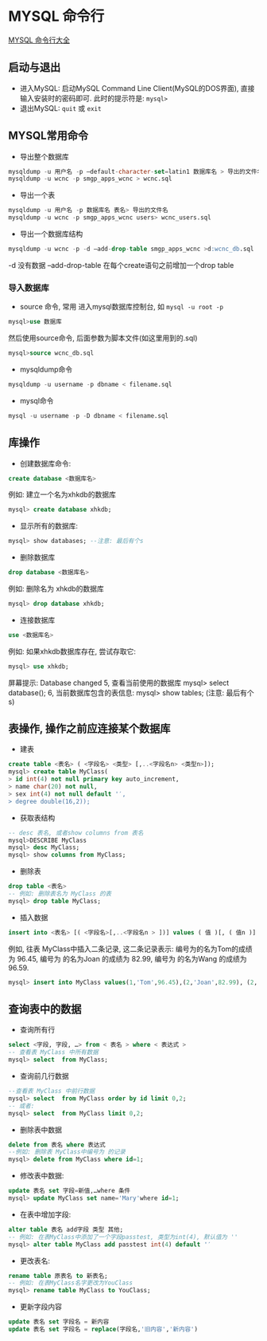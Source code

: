 # MYSQL 命令行

[MYSQL 命令行大全 ](https://blog.csdn.net/qq_35409127/article/details/79760797)

## 启动与退出

+ 进入MySQL:
启动MySQL Command Line Client(MySQL的DOS界面), 直接输入安装时的密码即可.
此时的提示符是: `mysql>`
+ 退出MySQL: `quit` 或 `exit`

## MYSQL常用命令

+ 导出整个数据库

```sql
mysqldump -u 用户名 -p –default-character-set=latin1 数据库名 > 导出的文件名(数据库默认编码是latin1)
mysqldump -u wcnc -p smgp_apps_wcnc > wcnc.sql
```

+ 导出一个表

```sql
mysqldump -u 用户名 -p 数据库名 表名> 导出的文件名
mysqldump -u wcnc -p smgp_apps_wcnc users> wcnc_users.sql
```

+ 导出一个数据库结构

```sql
mysqldump -u wcnc -p -d –add-drop-table smgp_apps_wcnc >d:wcnc_db.sql
```

-d 没有数据 –add-drop-table 在每个create语句之前增加一个drop table

### 导入数据库

+ source 命令, 常用
进入mysql数据库控制台, 如 `mysql -u root -p`

```sql
mysql>use 数据库
```

然后使用source命令, 后面参数为脚本文件(如这里用到的.sql)

```sql
mysql>source wcnc_db.sql
```

+ mysqldump命令

```sql
mysqldump -u username -p dbname < filename.sql
```

+ mysql命令

```sql
mysql -u username -p -D dbname < filename.sql
```

## 库操作

+ 创建数据库命令:

```sql
create database <数据库名>
```

例如: 建立一个名为xhkdb的数据库

```sql
mysql> create database xhkdb;
```

+ 显示所有的数据库:

```sql
mysql> show databases; --注意: 最后有个s
```

+ 删除数据库

```sql
drop database <数据库名>
```

例如: 删除名为 xhkdb的数据库

```sql
mysql> drop database xhkdb;
```

+ 连接数据库

```sql
use <数据库名>
```

例如: 如果xhkdb数据库存在, 尝试存取它:

```sql
mysql> use xhkdb;
```

屏幕提示: Database changed
5, 查看当前使用的数据库
mysql> select database();
6, 当前数据库包含的表信息:
mysql> show tables; (注意: 最后有个s)

## 表操作, 操作之前应连接某个数据库

+ 建表

```sql
create table <表名> ( <字段名> <类型> [,..<字段名n> <类型n>]);
mysql> create table MyClass(
> id int(4) not null primary key auto_increment,
> name char(20) not null,
> sex int(4) not null default '′,
> degree double(16,2));
```

+ 获取表结构

```sql
-- desc 表名, 或者show columns from 表名
mysql>DESCRIBE MyClass
mysql> desc MyClass;
mysql> show columns from MyClass;
```

+ 删除表

```sql
drop table <表名>
-- 例如: 删除表名为 MyClass 的表
mysql> drop table MyClass;
```

+ 插入数据

```sql
insert into <表名> [( <字段名>[,..<字段名n > ])] values ( 值 )[, ( 值n )]
```

例如, 往表 MyClass中插入二条记录, 这二条记录表示:
编号为的名为Tom的成绩为 96.45,
编号为 的名为Joan 的成绩为 82.99,
编号为 的名为Wang 的成绩为 96.59.

```sql
mysql> insert into MyClass values(1,'Tom',96.45),(2,'Joan',82.99), (2,'Wang', 96.59);
```

## 查询表中的数据

+ 查询所有行

```sql
select <字段, 字段, …> from < 表名 > where < 表达式 >
-- 查看表 MyClass 中所有数据
mysql> select  from MyClass;
```

+ 查询前几行数据

```sql
--查看表 MyClass 中前行数据
mysql> select  from MyClass order by id limit 0,2;
-- 或者:
mysql> select  from MyClass limit 0,2;
```

+ 删除表中数据

```sql
delete from 表名 where 表达式
--例如: 删除表 MyClass中编号为 的记录
mysql> delete from MyClass where id=1;
```

+ 修改表中数据:

```sql
update 表名 set 字段=新值,…where 条件
mysql> update MyClass set name='Mary'where id=1;
```

+ 在表中增加字段:

```sql
alter table 表名 add字段 类型 其他;
-- 例如: 在表MyClass中添加了一个字段passtest, 类型为int(4), 默认值为 ''
mysql> alter table MyClass add passtest int(4) default '′
```

+ 更改表名:

```sql
rename table 原表名 to 新表名;
-- 例如: 在表MyClass名字更改为YouClass
mysql> rename table MyClass to YouClass;
```

+ 更新字段内容

```sql
update 表名 set 字段名 = 新内容
update 表名 set 字段名 = replace(字段名,'旧内容','新内容')
```
